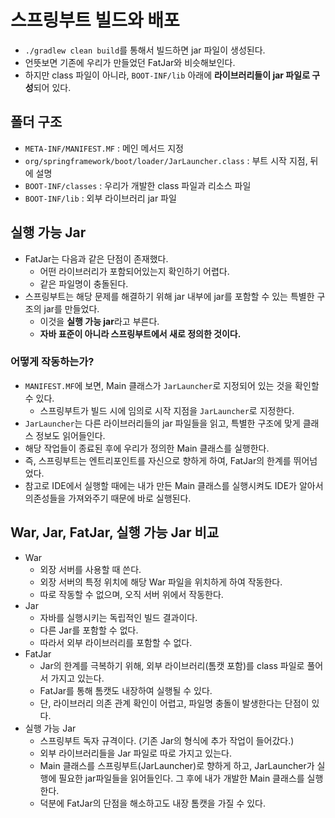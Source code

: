 # 스프링부트 빌드와 배포

- `./gradlew clean build`를 통해서 빌드하면 jar 파일이 생성된다.
- 언뜻보면 기존에 우리가 만들었던 FatJar와 비슷해보인다.
- 하지만 class 파일이 아니라, `BOOT-INF/lib` 아래에 **라이브러리들이 jar 파일로 구성**되어 있다.

## 폴더 구조

- `META-INF/MANIFEST.MF` : 메인 메서드 지정
- `org/springframework/boot/loader/JarLauncher.class` : 부트 시작 지점, 뒤에 설명
- `BOOT-INF/classes` : 우리가 개발한 class 파일과 리소스 파일
- `BOOT-INF/lib` : 외부 라이브러리 jar 파일

## 실행 가능 Jar

- FatJar는 다음과 같은 단점이 존재했다.
    - 어떤 라이브러리가 포함되어있는지 확인하기 어렵다.
    - 같은 파일명이 충돌된다.
- 스프링부트는 해당 문제를 해결하기 위해 jar 내부에 jar를 포함할 수 있는 특별한 구조의 jar를 만들었다.
    - 이것을 **실행 가능 jar**라고 부른다.
    - **자바 표준이 아니라 스프링부트에서 새로 정의한 것이다.**

### 어떻게 작동하는가?

- `MANIFEST.MF`에 보면, Main 클래스가 `JarLauncher`로 지정되어 있는 것을 확인할 수 있다.
    - 스프링부트가 빌드 시에 임의로 시작 지점을 `JarLauncher`로 지정한다.
- `JarLauncher`는 다른 라이브러리들의 jar 파일들을 읽고, 특별한 구조에 맞게 클래스 정보도 읽어들인다.
- 해당 작업들이 종료된 후에 우리가 정의한 Main 클래스를 실행한다.
- 즉, 스프링부트는 엔트리포인트를 자신으로 향하게 하여, FatJar의 한계를 뛰어넘었다.
- 참고로 IDE에서 실행할 때에는 내가 만든 Main 클래스를 실행시켜도 IDE가 알아서 의존성들을 가져와주기 때문에 바로 실행된다.

## War, Jar, FatJar, 실행 가능 Jar 비교

- War
    - 외장 서버를 사용할 때 쓴다.
    - 외장 서버의 특정 위치에 해당 War 파일을 위치하게 하여 작동한다.
    - 따로 작동할 수 없으며, 오직 서버 위에서 작동한다.
- Jar
    - 자바를 실행시키는 독립적인 빌드 결과이다.
    - 다른 Jar를 포함할 수 없다.
    - 따라서 외부 라이브러리를 포함할 수 없다.
- FatJar
    - Jar의 한계를 극복하기 위해, 외부 라이브러리(톰캣 포함)를 class 파일로 풀어서 가지고 있는다.
    - FatJar를 통해 톰캣도 내장하여 실행될 수 있다.
    - 단, 라이브러리 의존 관계 확인이 어렵고, 파일명 충돌이 발생한다는 단점이 있다.
- 실행 가능 Jar
    - 스프링부트 독자 규격이다. (기존 Jar의 형식에 추가 작업이 들어갔다.)
    - 외부 라이브러리들을 Jar 파일로 따로 가지고 있는다.
    - Main 클래스를 스프링부트(JarLauncher)로 향하게 하고, JarLauncher가 실행에 필요한 jar파일들을 읽어들인다. 그 후에 내가 개발한 Main 클래스를 실행한다.
    - 덕분에 FatJar의 단점을 해소하고도 내장 톰캣을 가질 수 있다.